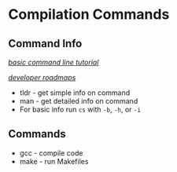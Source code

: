 # Compilation Commands

## Command Info

*[basic command line tutorial](https://ubuntu.com/tutorials/command-line-for-beginners#1-overview)*

*[developer roadmaps](https://github.com/kamranahmedse/developer-roadmap)*

* tldr - get simple info on command
* man - get detailed info on command
* For basic info run `cs` with `-b`, `-h`, or `-i`

## Commands

* gcc - compile code
* make - run Makefiles
